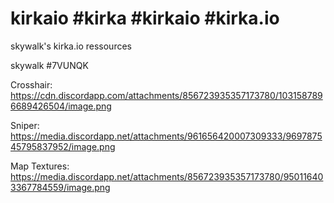 # kirkaio #kirka #kirkaio #kirka.io
skywalk's kirka.io ressources

skywalk #7VUNQK

Crosshair: https://cdn.discordapp.com/attachments/856723935357173780/1031587896689426504/image.png

Sniper: https://media.discordapp.net/attachments/961656420007309333/969787545795837952/image.png

Map Textures: https://media.discordapp.net/attachments/856723935357173780/950116403367784559/image.png
